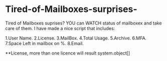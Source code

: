 # Tired-of-Mailboxes-surprises-

Tired of Mailboxes suprises?
YOU can WATCH status of mailboxex and take care of them.
I have made a nice script that includes:

1.User Name.
2.License.
3.MailBox.
4.Total Usage.
5.Archive.
6.MFA.
7.Space Left in mailbox on %.
8.Email.


**License, more than one licence will result system.object[]
